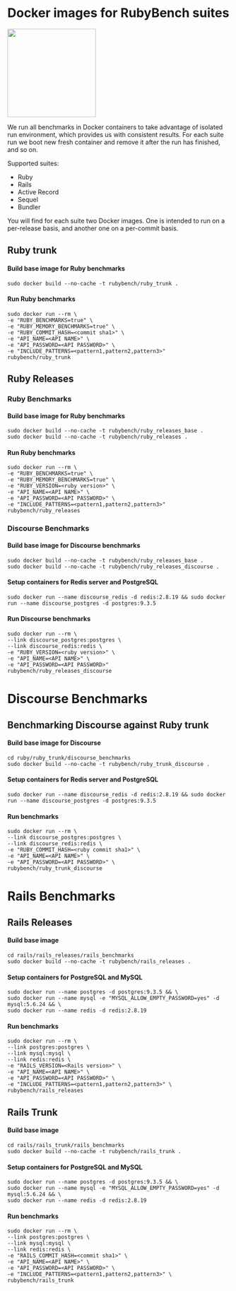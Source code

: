 # Docker images for RubyBench suites

<img src="ruby-bench-docker-logo.png" width="200">

We run all benchmarks in Docker containers to take advantage of isolated run environment, which provides us with consistent results.
For each suite run we boot new fresh container and remove it after the run has finished, and so on.

Supported suites:
- Ruby
- Rails
- Active Record
- Sequel
- Bundler

You will find for each suite two Docker images. One is intended to run on a per-release basis, and another one on a per-commit basis.

## Ruby trunk

#### Build base image for Ruby benchmarks
```
sudo docker build --no-cache -t rubybench/ruby_trunk .
```

#### Run Ruby benchmarks
```
sudo docker run --rm \
-e "RUBY_BENCHMARKS=true" \
-e "RUBY_MEMORY_BENCHMARKS=true" \
-e "RUBY_COMMIT_HASH=<commit sha1>" \
-e "API_NAME=<API NAME>" \
-e "API_PASSWORD=<API PASSWORD>" \
-e "INCLUDE_PATTERNS=<pattern1,pattern2,pattern3>"
rubybench/ruby_trunk
```
## Ruby Releases

### Ruby Benchmarks

#### Build base image for Ruby benchmarks
```
sudo docker build --no-cache -t rubybench/ruby_releases_base .
sudo docker build --no-cache -t rubybench/ruby_releases .
```

#### Run Ruby benchmarks
```
sudo docker run --rm \
-e "RUBY_BENCHMARKS=true" \
-e "RUBY_MEMORY_BENCHMARKS=true" \
-e "RUBY_VERSION=<ruby version>" \
-e "API_NAME=<API NAME>" \
-e "API_PASSWORD=<API PASSWORD>" \
-e "INCLUDE_PATTERNS=<pattern1,pattern2,pattern3>"
rubybench/ruby_releases
```

### Discourse Benchmarks

#### Build base image for Discourse benchmarks
```
sudo docker build --no-cache -t rubybench/ruby_releases_base .
sudo docker build --no-cache -t rubybench/ruby_releases_discourse .
```

#### Setup containers for Redis server and PostgreSQL
```
sudo docker run --name discourse_redis -d redis:2.8.19 && sudo docker run --name discourse_postgres -d postgres:9.3.5
```

#### Run Discourse benchmarks
```
sudo docker run --rm \
--link discourse_postgres:postgres \
--link discourse_redis:redis \
-e "RUBY_VERSION=<ruby version>" \
-e "API_NAME=<API NAME>" \
-e "API_PASSWORD=<API PASSWORD>"
rubybench/ruby_releases_discourse
```

# Discourse Benchmarks

## Benchmarking Discourse against Ruby trunk

#### Build base image for Discourse
```
cd ruby/ruby_trunk/discourse_benchmarks
sudo docker build --no-cache -t rubybench/ruby_trunk_discourse .
```

#### Setup containers for Redis server and PostgreSQL
```
sudo docker run --name discourse_redis -d redis:2.8.19 && sudo docker run --name discourse_postgres -d postgres:9.3.5
```

#### Run benchmarks
```
sudo docker run --rm \
--link discourse_postgres:postgres \
--link discourse_redis:redis \
-e "RUBY_COMMIT_HASH=<ruby commit sha1>" \
-e "API_NAME=<API NAME>" \
-e "API_PASSWORD=<API PASSWORD>" \
rubybench/ruby_trunk_discourse
```

# Rails Benchmarks

## Rails Releases

#### Build base image
```
cd rails/rails_releases/rails_benchmarks
sudo docker build --no-cache -t rubybench/rails_releases .
```

#### Setup containers for PostgreSQL and MySQL
```
sudo docker run --name postgres -d postgres:9.3.5 && \
sudo docker run --name mysql -e "MYSQL_ALLOW_EMPTY_PASSWORD=yes" -d mysql:5.6.24 && \
sudo docker run --name redis -d redis:2.8.19
```

#### Run benchmarks
```
sudo docker run --rm \
--link postgres:postgres \
--link mysql:mysql \
--link redis:redis \
-e "RAILS_VERSION=<Rails version>" \
-e "API_NAME=<API NAME>" \
-e "API_PASSWORD=<API PASSWORD>" \
-e "INCLUDE_PATTERNS=<pattern1,pattern2,pattern3>" \
rubybench/rails_releases
```

## Rails Trunk

#### Build base image
```
cd rails/rails_trunk/rails_benchmarks
sudo docker build --no-cache -t rubybench/rails_trunk .
```

#### Setup containers for PostgreSQL and MySQL
```
sudo docker run --name postgres -d postgres:9.3.5 && \
sudo docker run --name mysql -e "MYSQL_ALLOW_EMPTY_PASSWORD=yes" -d mysql:5.6.24 && \
sudo docker run --name redis -d redis:2.8.19
```

#### Run benchmarks
```
sudo docker run --rm \
--link postgres:postgres \
--link mysql:mysql \
--link redis:redis \
-e "RAILS_COMMIT_HASH=<commit sha1>" \
-e "API_NAME=<API NAME>" \
-e "API_PASSWORD=<API PASSWORD>" \
-e "INCLUDE_PATTERNS=<pattern1,pattern2,pattern3>" \
rubybench/rails_trunk
```
